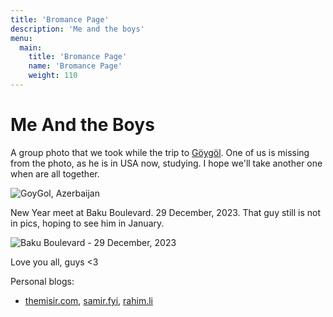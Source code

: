 ```yaml
---
title: 'Bromance Page'
description: 'Me and the boys'
menu:
  main:
    title: 'Bromance Page'
    name: 'Bromance Page'
    weight: 110
---
```


# Me And the Boys

A group photo that we took while the trip to [Göygöl](https://en.wikipedia.org/wiki/G%C3%B6yg%C3%B6l_(lake)). One of us is missing from the photo, as he is in USA now, studying. I hope we'll take another one when are all together.

![GoyGol, Azerbaijan](https://files.rahim.li/blog/TheBoisGoyGol.jpg "Lovely people")

New Year meet at Baku Boulevard. 29 December, 2023. That guy still is not in pics, hoping to see him in January.

![Baku Boulevard - 29 December, 2023](https://files.rahim.li/blog/PXL_20231229_170624812.MP.jpg "Baku Boulevard - 29 December, 2023")

Love you all, guys <3

Personal blogs:

- [themisir.com](https://themisir.com), [samir.fyi](https://samir.fyi), [rahim.li](https://www.rahim.li)
